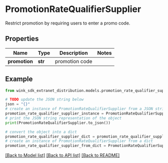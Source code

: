 # PromotionRateQualifierSupplier

Restrict promotion by requiring users to enter a promo code.

## Properties

Name | Type | Description | Notes
------------ | ------------- | ------------- | -------------
**promotion** | **str** | promotion code | 

## Example

```python
from wink_sdk_extranet_distribution.models.promotion_rate_qualifier_supplier import PromotionRateQualifierSupplier

# TODO update the JSON string below
json = "{}"
# create an instance of PromotionRateQualifierSupplier from a JSON string
promotion_rate_qualifier_supplier_instance = PromotionRateQualifierSupplier.from_json(json)
# print the JSON string representation of the object
print(PromotionRateQualifierSupplier.to_json())

# convert the object into a dict
promotion_rate_qualifier_supplier_dict = promotion_rate_qualifier_supplier_instance.to_dict()
# create an instance of PromotionRateQualifierSupplier from a dict
promotion_rate_qualifier_supplier_from_dict = PromotionRateQualifierSupplier.from_dict(promotion_rate_qualifier_supplier_dict)
```
[[Back to Model list]](../README.md#documentation-for-models) [[Back to API list]](../README.md#documentation-for-api-endpoints) [[Back to README]](../README.md)


